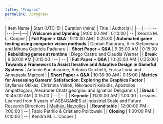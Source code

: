 ```yaml
---
title: "Program"
permalink: /program/
---
```



| Item Name | Start (UTC-5) | Duration (mins) | Title | Author(s) |
|---|---|---|---|---|---|
| **Welcome and Opening**  | 9:00:00 AM | 0:10:00 | -- | Kendra M. L. Cooper |
| **Full Paper + Q&A** | 9:10:00 AM | 0:25:00 | **Automated game testing using computer vision methods** | Ciprian Paduraru, Alin Stefanescu and Miruna Gabriela Paduraru |
| **Short Paper + Q&A**  | 9:35:00 AM | 0:15:00 | **Rebuilding games at runtime** | Diego Castro and Claudia Werner |
| **Break** | 9:50:00 AM | 0:15:00 | -- | -- |
| **Full Paper + Q&A** | 10:05:00 AM | 0:25:00 | **Towards a Framework to Assist Iterative and Adaptive Design in Gameful Systems** | Antonio Bucchiarone, Antonio Cicchetti, Enrica Loria and Annapaola Marconi |
| **Short Paper + Q&A**  | 10:30:00 AM | 0:15:00 | **Metrics for Assessing Gamers’ Satisfaction: Exploring the Graphics Factor** | Stylianos Gkikas, Christina Volioti, Nikolaos Nikolaidis, Apostolos Ampatzoglou, Alexander Chatzigeorgiou and Ignatios Deligiannis |
| **Break** | 10:45:00 AM | 0:15:00 | -- | -- |
| **Keynote** | 11:00:00 AM | 1:00:00 | Lessons Learned from 5 years of ASE4GAMES at Industrial Scale and Future Research Directions | [Mathieu Nayrolles](https://twitter.com/MathieuNls) |
| **Round table** | 12:00:00 PM | 1:00:00 | -- | Fabio Petrillo & Cristiano Politowski |
| **Closing** | 1:00:00 PM | 0:10:00 | -- | Kendra M. L. Cooper |